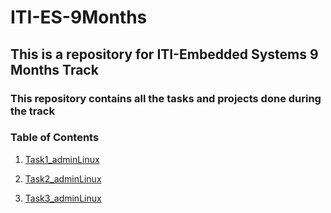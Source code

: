 # ITI-ES-9Months
## This is a repository for ITI-Embedded Systems 9 Months Track
### This repository contains all the tasks and projects done during the track

### **Table of Contents**
1. [Task1_adminLinux](Task1_adminLinux/Task1_adminLinux.md)

2. [Task2_adminLinux](Task2_adminLinux/Task2_adminLinux.md)

3. [Task3_adminLinux](Task3_adminLinux/Task3_adminLinux.md)
